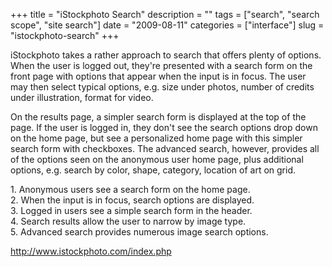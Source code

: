+++
title = "iStockphoto Search"
description = ""
tags = ["search", "search scope", "site search"]
date = "2009-08-11"
categories = ["interface"]
slug = "istockphoto-search"
+++


<p>iStockphoto takes a rather approach to search that offers plenty of options. When the user is logged out, they're presented with a search form on the front page with options that appear when the input is in focus. The user may then select typical options, e.g. size under photos, number of credits under illustration, format for video. </p>
<p>On the results page, a simpler search form is displayed at the top of the page. If the user is logged in, they don't see the search options drop down on the home page, but see a personalized home page with this simpler search form with checkboxes. The advanced search, however, provides all of the options seen on the anonymous user home page, plus additional options, e.g. search by color, shape, category, location of art on grid.</p>
<div id="screens-full" class="clear"><div class="caption">1. Anonymous users see a search form on the home page.</div><div class="fullimg clear"><a href="//media.konigi.com/interface/istockphoto-search-1.png" class="group" rel="group" title="1. Anonymous users see a search form on the home page."><img src="//media.konigi.com/interface/istockphoto-search-1.png" alt="" class="img-responsive"></a></div></div><div id="screens-full" class="clear"><div class="caption">2. When the input is in focus, search options are displayed.</div><div class="fullimg clear"><a href="//media.konigi.com/interface/istockphoto-search-2.png" class="group" rel="group" title="2. When the input is in focus, search options are displayed."><img src="//media.konigi.com/interface/istockphoto-search-2.png" alt="" class="img-responsive"></a></div></div><div id="screens-full" class="clear"><div class="caption">3. Logged in users see a simple search form in the header.</div><div class="fullimg clear"><a href="//media.konigi.com/interface/istockphoto-search-3.png" class="group" rel="group" title="3. Logged in users see a simple search form in the header."><img src="//media.konigi.com/interface/istockphoto-search-3.png" alt="" class="img-responsive"></a></div></div><div id="screens-full" class="clear"><div class="caption">4. Search results allow the user to narrow by image type.</div><div class="fullimg clear"><a href="//media.konigi.com/interface/istockphoto-search-4.png" class="group" rel="group" title="4. Search results allow the user to narrow by image type."><img src="//media.konigi.com/interface/istockphoto-search-4.png" alt="" class="img-responsive"></a></div></div><div id="screens-full" class="clear"><div class="caption">5. Advanced search provides numerous image search options.</div><div class="fullimg clear"><a href="//media.konigi.com/interface/istockphoto-search-5.png" class="group" rel="group" title="5. Advanced search provides numerous image search options."><img src="//media.konigi.com/interface/istockphoto-search-5.png" alt="" class="img-responsive"></a></div></div>        
<p><a href="http://www.istockphoto.com/index.php">http://www.istockphoto.com/index.php</a></p>

